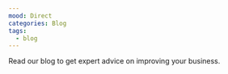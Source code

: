 ```yaml
---
mood: Direct
categories: Blog
tags:
  - blog
---
```

Read our blog to get expert advice on improving your business.